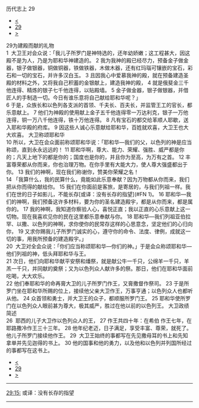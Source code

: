 ﻿





 历代志上 29




* [<](bible/1CH28.md)
* [29](bible/1CH.md)
* [>](bible/2CH01.md)



 
29为建殿而献的礼物  
1  大卫王对会众说：「我儿子所罗门是神特选的，还年幼娇嫩；这工程甚大，因这殿不是为人，乃是为耶和华神建造的。 
2 我为我神的殿已经尽力，预备金子做金器，银子做银器，铜做铜器，铁做铁器，木做木器，还有红玛瑙可镶嵌的宝石，彩石和一切的宝石，并许多汉白玉。 
3 且因我心中爱慕我神的殿，就在预备建造圣殿的材料之外，又将我自己积蓄的金银献上，建造我神的殿， 
4 就是俄斐金三千他连得、精炼的银子七千他连得，以贴殿墙。 
5 金子做金器，银子做银器，并借匠人的手制造一切。今日有谁乐意将自己献给耶和华呢？」  
6 于是，众族长和以色列各支派的首领、千夫长、百夫长，并监管王工的官长，都乐意献上。 
7 他们为神殿的使用献上金子五千他连得零一万达利克，银子一万他连得，铜一万八千他连得，铁十万他连得。 
8 凡有宝石的都交给革顺人耶歇，送入耶和华殿的府库。 
9 因这些人诚心乐意献给耶和华，百姓就欢喜，大卫王也大大欢喜。 大卫称颂耶和华  
10 所以，大卫在会众面前称颂耶和华说：「耶和华—我们的父，以色列的神是应当称颂，直到永永远远的！ 
11 耶和华啊，尊大、能力、荣耀、强胜、威严都是你的；凡天上地下的都是你的；国度也是你的，并且你为至高，为万有之首。 
12 丰富尊荣都从你而来，你也治理万物。在你手里有大能大力，使人尊大强盛都出于你。 
13 我们的神啊，现在我们称谢你，赞美你荣耀之名！  
14 「我算什么，我的民算什么，竟能如此乐意奉献？因为万物都从你而来，我们把从你而得的献给你。 
15 我们在你面前是客旅，是寄居的，与我们列祖一样。我们在世的日子如影儿，不能长存[或译：没有长存的指望](#FN 1)。 
16 耶和华—我们的神啊，我们预备这许多材料，要为你的圣名建造殿宇，都是从你而来，都是属你的。 
17 我的神啊，我知道你察验人心，喜悦正直；我以正直的心乐意献上这一切物。现在我喜欢见你的民在这里都乐意奉献与你。 
18 耶和华—我们列祖亚伯拉罕、以撒、以色列的神啊，求你使你的民常存这样的心思意念，坚定他们的心归向你， 
19 又求你赐我儿子所罗门诚实的心，遵守你的命令、法度、律例，成就这一切的事，用我所预备的建造殿宇。」  
20  大卫对全会众说：「你们应当称颂耶和华—你们的神。」于是会众称颂耶和华—他们列祖的神，低头拜耶和华与王。  
21 次日，他们向耶和华献平安祭和燔祭，就是献公牛一千只，公绵羊一千只，羊羔一千只，并同献的奠祭；又为以色列众人献许多的祭。那日，他们在耶和华面前吃喝，大大欢乐。  
22 他们奉耶和华的命再膏大卫的儿子所罗门作王，又膏撒督作祭司。 
23 于是所罗门坐在耶和华所赐的位上，接续他父亲大卫作王，万事亨通；以色列众人也都听从他。 
24 众首领和勇士，并大卫王的众子，都顺服所罗门王。 
25 耶和华使所罗门在以色列众人眼前甚为尊大，极其威严，胜过在他以前的以色列王。 大卫政绩简述  
26  耶西的儿子大卫作以色列众人的王， 
27 作王共四十年：在希伯 作王七年，在耶路撒冷作王三十三年。 
28 他年纪老迈，日子满足，享受丰富、尊荣，就死了。他儿子所罗门接续他作王。 
29  大卫王始终的事都写在先见撒母耳的书上和先知拿单并先见迦得的书上。 
30 他的国事和他的勇力，以及他和以色列并列国所经过的事都写在这书上。 
* [<](bible/1CH28.md)
* [29](bible/1CH.md)
* [>](bible/2CH01.md)





---


[29:15:](#V15)
或译：没有长存的指望




---









